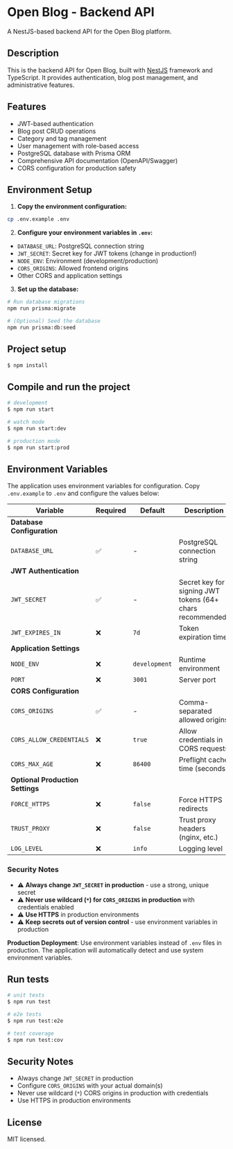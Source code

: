 # Open Blog - Backend API

A NestJS-based backend API for the Open Blog platform.

## Description

This is the backend API for Open Blog, built with [NestJS](https://github.com/nestjs/nest) framework and TypeScript. It provides authentication, blog post management, and administrative features.

## Features

- JWT-based authentication
- Blog post CRUD operations
- Category and tag management
- User management with role-based access
- PostgreSQL database with Prisma ORM
- Comprehensive API documentation (OpenAPI/Swagger)
- CORS configuration for production safety

## Environment Setup

1. **Copy the environment configuration:**
```bash
cp .env.example .env
```

2. **Configure your environment variables in `.env`:**
- `DATABASE_URL`: PostgreSQL connection string
- `JWT_SECRET`: Secret key for JWT tokens (change in production!)
- `NODE_ENV`: Environment (development/production)
- `CORS_ORIGINS`: Allowed frontend origins
- Other CORS and application settings

3. **Set up the database:**
```bash
# Run database migrations
npm run prisma:migrate

# (Optional) Seed the database
npm run prisma:db:seed
```

## Project setup

```bash
$ npm install
```

## Compile and run the project

```bash
# development
$ npm run start

# watch mode
$ npm run start:dev

# production mode
$ npm run start:prod
```

## Environment Variables

The application uses environment variables for configuration. Copy `.env.example` to `.env` and configure the values below:

| Variable | Required | Default | Description | Development Example | Production Example |
|----------|----------|---------|-------------|-------------------|-------------------|
| **Database Configuration** |
| `DATABASE_URL` | ✅ | - | PostgreSQL connection string | `postgresql://postgres:postgres@localhost:5434/open_blog?schema=public` | `postgresql://user:pass@prod-db:5432/open_blog?schema=public` |
| **JWT Authentication** |
| `JWT_SECRET` | ✅ | - | Secret key for signing JWT tokens (64+ chars recommended) | `your-super-secret-jwt-key-change-this-in-production` | Use a strong random string |
| `JWT_EXPIRES_IN` | ❌ | `7d` | Token expiration time | `7d`, `24h`, `60m` | `24h` (shorter for production) |
| **Application Settings** |
| `NODE_ENV` | ❌ | `development` | Runtime environment | `development` | `production` |
| `PORT` | ❌ | `3001` | Server port | `3001` | `3001` or container port |
| **CORS Configuration** |
| `CORS_ORIGINS` | ✅ | - | Comma-separated allowed origins | `http://localhost:4200,http://localhost:3000` | `https://yourdomain.com,https://www.yourdomain.com` |
| `CORS_ALLOW_CREDENTIALS` | ❌ | `true` | Allow credentials in CORS requests | `true` | `true` |
| `CORS_MAX_AGE` | ❌ | `86400` | Preflight cache time (seconds) | `3600` (1 hour) | `86400` (24 hours) |
| **Optional Production Settings** |
| `FORCE_HTTPS` | ❌ | `false` | Force HTTPS redirects | `false` | `true` |
| `TRUST_PROXY` | ❌ | `false` | Trust proxy headers (nginx, etc.) | `false` | `true` |
| `LOG_LEVEL` | ❌ | `info` | Logging level | `debug` | `info` or `warn` |

### Security Notes
- ⚠️ **Always change `JWT_SECRET` in production** - use a strong, unique secret
- ⚠️ **Never use wildcard (`*`) for `CORS_ORIGINS` in production** with credentials enabled
- ⚠️ **Use HTTPS** in production environments
- ⚠️ **Keep secrets out of version control** - use environment variables in production

**Production Deployment**: Use environment variables instead of `.env` files in production. The application will automatically detect and use system environment variables.

## Run tests

```bash
# unit tests
$ npm run test

# e2e tests
$ npm run test:e2e

# test coverage
$ npm run test:cov
```

## Security Notes

- Always change `JWT_SECRET` in production
- Configure `CORS_ORIGINS` with your actual domain(s) 
- Never use wildcard (`*`) CORS origins in production with credentials
- Use HTTPS in production environments

## License

MIT licensed.
